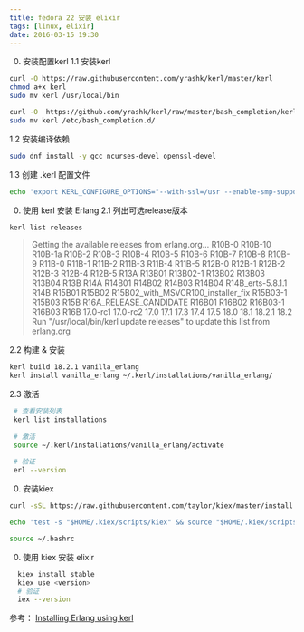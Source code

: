 ```yaml
---
title: fedora 22 安装 elixir
tags: [linux, elixir]
date: 2016-03-15 19:30
---
```


0.  安装配置kerl
  1.1 安装kerl
  
  ```bash
  curl -O https://raw.githubusercontent.com/yrashk/kerl/master/kerl
  chmod a+x kerl
  sudo mv kerl /usr/local/bin
  
  curl -O  https://github.com/yrashk/kerl/raw/master/bash_completion/kerl
  sudo mv kerl /etc/bash_completion.d/
  ```
  1.2 安装编译依赖

  ```bash
  sudo dnf install -y gcc ncurses-devel openssl-devel
  ```
  1.3 创建 .kerl 配置文件

  ```bash
  echo 'export KERL_CONFIGURE_OPTIONS="--with-ssl=/usr --enable-smp-support --enable-threads --enable-kernel-poll --enable-sctp --without-javac"' >> .kerlrc
  ```
<!--more-->
0.  使用 kerl 安装 Erlang
  2.1 列出可选release版本
  
  ```bash
  kerl list releases
  ```
  >Getting the available releases from erlang.org...
R10B-0 R10B-10 R10B-1a R10B-2 R10B-3 R10B-4 R10B-5 R10B-6 R10B-7 R10B-8 R10B-9 R11B-0 R11B-1 R11B-2 R11B-3 R11B-4 R11B-5 R12B-0 R12B-1 R12B-2 R12B-3 R12B-4 R12B-5 R13A R13B01 R13B02-1 R13B02 R13B03 R13B04 R13B R14A R14B01 R14B02 R14B03 R14B04 R14B_erts-5.8.1.1 R14B R15B01 R15B02 R15B02_with_MSVCR100_installer_fix R15B03-1 R15B03 R15B R16A_RELEASE_CANDIDATE R16B01 R16B02 R16B03-1 R16B03 R16B 17.0-rc1 17.0-rc2 17.0 17.1 17.3 17.4 17.5 18.0 18.1 18.2.1 18.2
Run "/usr/local/bin/kerl update releases" to update this list from erlang.org

 2.2 构建 & 安装

 ```bash
 kerl build 18.2.1 vanilla_erlang
 kerl install vanilla_erlang ~/.kerl/installations/vanilla_erlang/
 ```
 2.3 激活
```bash
 # 查看安装列表
 kerl list installations
 
 # 激活
 source ~/.kerl/installations/vanilla_erlang/activate
 
 # 验证
 erl --version
 ```

0. 安装kiex
  ```bash
  curl -sSL https://raw.githubusercontent.com/taylor/kiex/master/install | bash -s

  echo 'test -s "$HOME/.kiex/scripts/kiex" && source "$HOME/.kiex/scripts/kiex"' >> ~/.bashrc

  source ~/.bashrc
  ```

0.  使用 kiex 安装 elixir
 
   ```bash
     kiex install stable
     kiex use <version>
     # 验证
     iex --version
   ```

参考： [Installing Erlang using kerl](http://verboseguides.com/2016/01/26/installing-erlang-using-kerl/)